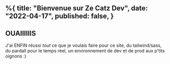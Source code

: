 %{
    title: "Bienvenue sur Ze Catz Dev",
    date: "2022-04-17",
    published: false,
}
---
## OUAIIIIIIS
J'ai ENFIN réussi *tout* ce que je voulais faire pour ce site, du tailwind/sass, du pardall pour le temps réel, un environnement de dev et de prod aux p'tits oignons :)